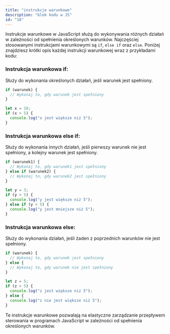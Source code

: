 ```yaml
---
title: "instrukcje warunkowe"
description: "blok kodu w JS"
id: "16"
---
```


Instrukcje warunkowe w JavaScript służą do wykonywania różnych działań w zależności od spełnienia określonych warunków. Najczęściej stosowanymi instrukcjami warunkowymi są `if`, `else if` oraz `else`. Poniżej znajdziesz krótki opis każdej instrukcji warunkowej wraz z przykładami kodu:

### Instrukcja warunkowa if:

Służy do wykonania określonych działań, jeśli warunek jest spełniony.

```js
if (warunek) {
  // Wykonaj to, gdy warunek jest spełniony
}

let x = 10;
if (x > 5) {
  console.log("x jest większe niż 5");
}
```

### Instrukcja warunkowa else if:

Służy do wykonania innych działań, jeśli pierwszy warunek nie jest spełniony, a kolejny warunek jest spełniony.

```js
if (warunek1) {
  // Wykonaj to, gdy warunek1 jest spełniony
} else if (warunek2) {
  // Wykonaj to, gdy warunek2 jest spełniony
}

let y = 3;
if (y > 5) {
  console.log("y jest większe niż 5");
} else if (y < 5) {
  console.log("y jest mniejsze niż 5");
}
```

### Instrukcja warunkowa else:

Służy do wykonania działań, jeśli żaden z poprzednich warunków nie jest spełniony.

```js
if (warunek) {
  // Wykonaj to, gdy warunek jest spełniony
} else {
  // Wykonaj to, gdy warunek nie jest spełniony
}

let z = 5;
if (z > 5) {
  console.log("z jest większe niż 5");
} else {
  console.log("z nie jest większe niż 5");
}
```

Te instrukcje warunkowe pozwalają na elastyczne zarządzanie przepływem sterowania w programach JavaScript w zależności od spełnienia określonych warunków.
